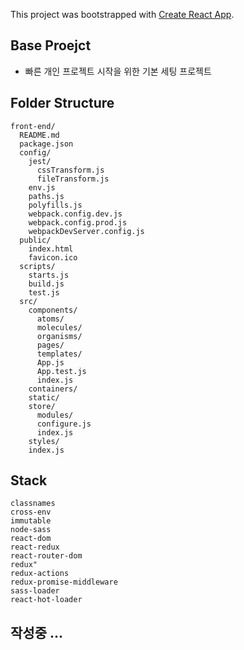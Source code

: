 This project was bootstrapped with [Create React App](https://github.com/facebookincubator/create-react-app).

## Base Proejct
 - 빠른 개인 프로젝트 시작을 위한 기본 세팅 프로젝트

## Folder Structure

```
front-end/
  README.md
  package.json
  config/
    jest/
      cssTransform.js
      fileTransform.js
    env.js
    paths.js
    polyfills.js
    webpack.config.dev.js
    webpack.config.prod.js
    webpackDevServer.config.js
  public/
    index.html
    favicon.ico
  scripts/
    starts.js
    build.js
    test.js
  src/
    components/
      atoms/
      molecules/
      organisms/
      pages/
      templates/
      App.js
      App.test.js
      index.js
    containers/
    static/
    store/
      modules/
      configure.js
      index.js
    styles/
    index.js
```
##  Stack

```
classnames
cross-env
immutable
node-sass 
react-dom 
react-redux 
react-router-dom
redux"
redux-actions 
redux-promise-middleware
sass-loader
react-hot-loader
```

##  작성중 ... 
